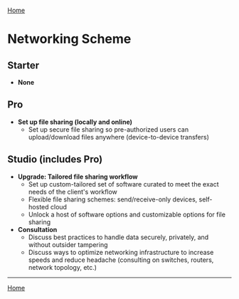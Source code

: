 [Home](index)
# Networking Scheme

## Starter

- **None**

## Pro

- **Set up file sharing (locally and online)**
	- Set up secure file sharing so pre-authorized users can upload/download files anywhere (device-to-device transfers)

## Studio (includes Pro)

- **Upgrade: Tailored file sharing workflow**
	- Set up custom-tailored set of software curated to meet the exact needs of the client's workflow
	- Flexible file sharing schemes: send/receive-only devices, self-hosted cloud
	- Unlock a host of software options and customizable options for file sharing
- **Consultation**
	- Discuss best practices to handle data securely, privately, and without outsider tampering
	- Discuss ways to optimize networking infrastructure to increase speeds and reduce headache (consulting on switches, routers, network topology, etc.)

---

[Home](index)